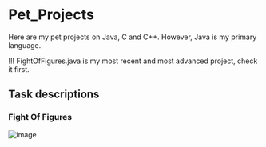 # Pet_Projects
Here are my pet projects on Java, C and C++. However, Java is my primary language. 

!!! FightOfFigures.java is my most recent and most advanced project, check it first.

## Task descriptions

### Fight Of Figures

![image](https://github.com/user-attachments/assets/fe7b5d92-477e-4c98-859b-1a756bc7774d)
